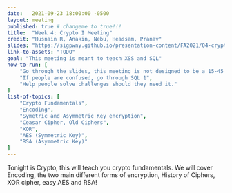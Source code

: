 ```yaml
---
date:   2021-09-23 18:00:00 -0500
layout: meeting
published: true # changeme to true!!!
title:  "Week 4: Crypto I Meeting"
credit: "Husnain R, Anakin, Nebu, Heassam, Pranav"
slides: "https://sigpwny.github.io/presentation-content/FA2021/04-crypto.pdf"
link-to-assets: "TODO"
goal: "This meeting is meant to teach XSS and SQL"
how-to-run: [
	"Go through the slides, this meeting is not designed to be a 15-45 meeting, but you can run it like one",
	"If people are confused, go through SQL 1",
	"Help people solve challenges should they need it."
]
list-of-topics: [
	"Crypto Fundamentals",
	"Encoding",
	"Symetric and Asymmetric Key encryption",
	"Ceasar Cipher, Old Ciphers",
	"XOR",
	"AES (Symmetric Key)",
	"RSA (Asymmetric Key)"
]
---
```


Tonight is Crypto, this will teach you crypto fundamentals. We will cover Encoding, the two main different forms of encryption, History of Ciphers, XOR cipher, easy AES and RSA!